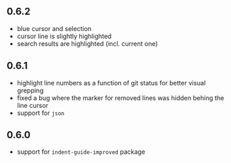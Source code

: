 ## 0.6.2

- blue cursor and selection
- cursor line is slightly highlighted
- search results are highlighted (incl. current one)

## 0.6.1

- highlight line numbers as a function of git status for better visual grepping
- fixed a bug where the marker for removed lines was hidden behing the line cursor
- support for `json`

## 0.6.0

- support for `indent-guide-improved` package
